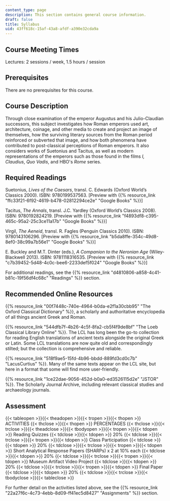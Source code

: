 ```yaml
---
content_type: page
description: This section contains general course information.
draft: false
title: Syllabus
uid: 43ff618c-15af-43a8-afdf-a390e32cda9a
---
```

## Course Meeting Times

Lectures: 2 sessions / week, 1.5 hours / session

## Prerequisites

There are no prerequisites for this course.

## Course Description

Through close examination of the emperor Augustus and his Julio-Claudian successors, this subject investigates how Roman emperors used art, architecture, coinage, and other media to create and project an image of themselves, how the surviving literary sources from the Roman period reinforced or subverted that image, and how both phenomena have contributed to post-classical perceptions of Roman emperors. It also considers works of Suetonius and Tacitus, as well as modern representations of the emperors such as those found in the films *I, Claudius*, *Quo Vadis*, and HBO's *Rome* series. 

## Required Readings

Suetonius, *Lives of the Caesars*, transl. C. Edwards (Oxford World’s Classics 2000). ISBN: ‎9780199537563. \[Preview with {{% resource_link "ffc33f21-6f92-4619-b478-02812294ce2e" "Google Books" %}}\]

Tacitus, *The Annals*, transl. J.C. Yardley (Oxford World’s Classics 2008). ISBN: ‎9780192824219. \[Preview with {{% resource_link "f4893df8-c395-465c-95a2-25c3ce11a17b" "Google Books" %}}\]

Virgil, *The Aeneid*, transl. R. Fagles (Penguin Classics 2010). ISBN: ‎9780143106296. \[Preview with {{% resource_link "b5da8ffe-354c-49d8-8ef0-38c99a7b56e1" "Google Books" %}}\]

E. Buckley and M.T. Dinter (eds.), *A Companion to the Neronian Age* (Wiley-Blackwell 2013). ISBN: ‎9781118316535. \[Preview with {{% resource_link "c7b39452-5d48-4c0c-bee6-2233def5f024" "Google Books" %}}\]

For additional readings, see the {{% resource_link "d4810806-a858-4c41-b81c-19f56df4c68c" "Readings" %}} section.

## Recommended Online Resources

{{% resource_link "00f7448c-740e-4964-b0da-e2f1a30cbb95" "The Oxford Classical Dictionary" %}}, a scholarly and authoritative encyclopedia of all things ancient Greek and Roman.

{{% resource_link "544dfb7f-4b26-4c5f-8fa2-cb5f4f9de8bf" "The Loeb Classical Library Online" %}}. The LCL has long been the go-to collection for reading English translations of ancient texts alongside the original Greek or Latin. Some LCL translations are now quite old and correspondingly stilted; but the collection is comprehensive and reliable.

{{% resource_link "518f9ae5-15fd-4b96-bbdd-889fd3cd0c7b" "LacusCurtius" %}}. Many of the same texts appear on the LCL site, but here in a format that some will find more user-friendly. 

{{% resource_link "1ce22dae-9056-452d-b0a0-ed3526115d2e" "JSTOR" %}}. The Scholarly Journal Archive, including relevant classical studies and archaeology journals.

## Assessment

{{< tableopen >}}{{< theadopen >}}{{< tropen >}}{{< thopen >}}
ACTIVITIES
{{< thclose >}}{{< thopen >}}
PERCENTAGES
{{< thclose >}}{{< trclose >}}{{< theadclose >}}{{< tbodyopen >}}{{< tropen >}}{{< tdopen >}}
Reading Quizzes
{{< tdclose >}}{{< tdopen >}}
20%
{{< tdclose >}}{{< trclose >}}{{< tropen >}}{{< tdopen >}}
Class Participation
{{< tdclose >}}{{< tdopen >}}
20%
{{< tdclose >}}{{< trclose >}}{{< tropen >}}{{< tdopen >}}
Short Analytical Response Papers (SHARPs) x 2 at 10% each
{{< tdclose >}}{{< tdopen >}}
20%
{{< tdclose >}}{{< trclose >}}{{< tropen >}}{{< tdopen >}}
Museum Artifact Video Project
{{< tdclose >}}{{< tdopen >}}
20%
{{< tdclose >}}{{< trclose >}}{{< tropen >}}{{< tdopen >}}
Final Paper
{{< tdclose >}}{{< tdopen >}}
20%
{{< tdclose >}}{{< trclose >}}{{< tbodyclose >}}{{< tableclose >}}

For further detail on the activities listed above, see the {{% resource_link "22a27f6c-4c73-4ebb-8d09-ff41ec5d8427" "Assignments" %}} section.